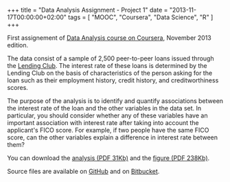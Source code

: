 +++
title     = "Data Analysis Assignment - Project 1"
date      = "2013-11-17T00:00:00+02:00"
tags      = [ "MOOC", "Coursera", "Data Science", "R" ]
+++

First assignement of [Data Analysis course on Coursera](https://www.coursera.org/course/dataanalysis),
November 2013 edition.

<!--more-->
The data consist of a sample of 2,500 peer-to-peer loans issued through the
[Lending Club](https://www.lendingclub.com/home.action).
The interest rate of these loans is determined by the Lending Club on the basis
of characteristics of the person asking for the loan such as their employment history,
credit history, and creditworthiness scores.

The purpose of the analysis is to identify and quantify associations between
the interest rate of the loan and the other variables in the data set.
In particular, you should consider whether any of these variables have an important
association with interest rate after taking into account the applicant's FICO score.
For example, if two people have the same FICO score, can the other variables explain
a difference in interest rate between them?

You can download the
[analysis (PDF 31Kb)](/pdf/mt-data-analysis-2013-p1.pdf "Data Analysis Assignment Project 1 PDF")
and the
[figure (PDF 238Kb)](/pdf/mt-data-analysis-2013-p1-figure.pdf "Data Analysis Assignment Project 1 Figure PDF").

Source files are available on
[GitHub](https://github.com/maurotrb/data-analysis-2013-project1 "data-analysis-2013-project1 on github")
and on
[Bitbucket](https://bitbucket.org/maurotrb/data-analysis-2013-project1 "data-analysis-2013-project1 on bitbucket").
